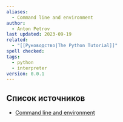 ```yaml
---
aliases:
  - Command line and environment
author:
  - Anton Petrov
last updated: 2023-09-19
related:
  - "[[Руководство|The Python Tutorial]]"
spell checked: 
tags:
  - python
  - interpreter
version: 0.0.1
---
```

## Список источников

- [Command line and environment](https://docs.python.org/3/using/cmdline.html#using-on-general)